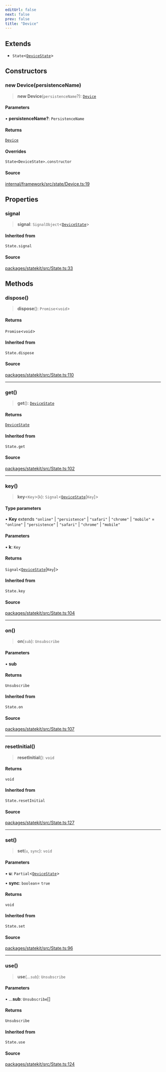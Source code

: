 ```yaml
---
editUrl: false
next: false
prev: false
title: "Device"
---
```


## Extends

- `State`\<[`DeviceState`](../type-aliases/DeviceState.md)\>

## Constructors

### new Device(persistenceName)

> **new Device**(`persistenceName`?): [`Device`](Device.md)

#### Parameters

• **persistenceName?**: `PersistenceName`

#### Returns

[`Device`](Device.md)

#### Overrides

`State<DeviceState>.constructor`

#### Source

[internal/framework/src/state/Device.ts:19](https://github.com/nodenogg-in/alpha-p2p/blob/fd5f5c9/internal/framework/src/state/Device.ts#L19)

## Properties

### signal

> **signal**: `SignalObject`\<[`DeviceState`](../type-aliases/DeviceState.md)\>

#### Inherited from

`State.signal`

#### Source

[packages/statekit/src/State.ts:33](https://github.com/nodenogg-in/alpha-p2p/blob/fd5f5c9/packages/statekit/src/State.ts#L33)

## Methods

### dispose()

> **dispose**(): `Promise`\<`void`\>

#### Returns

`Promise`\<`void`\>

#### Inherited from

`State.dispose`

#### Source

[packages/statekit/src/State.ts:110](https://github.com/nodenogg-in/alpha-p2p/blob/fd5f5c9/packages/statekit/src/State.ts#L110)

***

### get()

> **get**(): [`DeviceState`](../type-aliases/DeviceState.md)

#### Returns

[`DeviceState`](../type-aliases/DeviceState.md)

#### Inherited from

`State.get`

#### Source

[packages/statekit/src/State.ts:102](https://github.com/nodenogg-in/alpha-p2p/blob/fd5f5c9/packages/statekit/src/State.ts#L102)

***

### key()

> **key**\<`Key`\>(`k`): `Signal`\<[`DeviceState`](../type-aliases/DeviceState.md)\[`Key`\]\>

#### Type parameters

• **Key** extends `"online"` \| `"persistence"` \| `"safari"` \| `"chrome"` \| `"mobile"` = `"online"` \| `"persistence"` \| `"safari"` \| `"chrome"` \| `"mobile"`

#### Parameters

• **k**: `Key`

#### Returns

`Signal`\<[`DeviceState`](../type-aliases/DeviceState.md)\[`Key`\]\>

#### Inherited from

`State.key`

#### Source

[packages/statekit/src/State.ts:104](https://github.com/nodenogg-in/alpha-p2p/blob/fd5f5c9/packages/statekit/src/State.ts#L104)

***

### on()

> **on**(`sub`): `Unsubscribe`

#### Parameters

• **sub**

#### Returns

`Unsubscribe`

#### Inherited from

`State.on`

#### Source

[packages/statekit/src/State.ts:107](https://github.com/nodenogg-in/alpha-p2p/blob/fd5f5c9/packages/statekit/src/State.ts#L107)

***

### resetInitial()

> **resetInitial**(): `void`

#### Returns

`void`

#### Inherited from

`State.resetInitial`

#### Source

[packages/statekit/src/State.ts:127](https://github.com/nodenogg-in/alpha-p2p/blob/fd5f5c9/packages/statekit/src/State.ts#L127)

***

### set()

> **set**(`u`, `sync`): `void`

#### Parameters

• **u**: `Partial`\<[`DeviceState`](../type-aliases/DeviceState.md)\>

• **sync**: `boolean`= `true`

#### Returns

`void`

#### Inherited from

`State.set`

#### Source

[packages/statekit/src/State.ts:96](https://github.com/nodenogg-in/alpha-p2p/blob/fd5f5c9/packages/statekit/src/State.ts#L96)

***

### use()

> **use**(...`sub`): `Unsubscribe`

#### Parameters

• ...**sub**: `Unsubscribe`[]

#### Returns

`Unsubscribe`

#### Inherited from

`State.use`

#### Source

[packages/statekit/src/State.ts:124](https://github.com/nodenogg-in/alpha-p2p/blob/fd5f5c9/packages/statekit/src/State.ts#L124)
